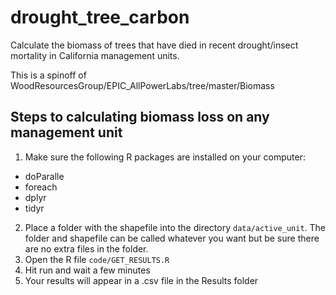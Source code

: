 # drought_tree_carbon
Calculate the biomass of trees that have died in recent drought/insect mortality in California management units.

This is a spinoff of WoodResourcesGroup/EPIC_AllPowerLabs/tree/master/Biomass

## Steps to calculating biomass loss on any management unit
1. Make sure the following R packages are installed on your computer:

- doParalle
- foreach
- dplyr
- tidyr

2. Place a folder with the shapefile into the directory `data/active_unit`. The folder and shapefile can be called whatever you want but be sure there are no extra files in the folder.
3. Open the R file `code/GET_RESULTS.R`
4. Hit run and wait a few minutes
5. Your results will appear in a .csv file in the Results folder